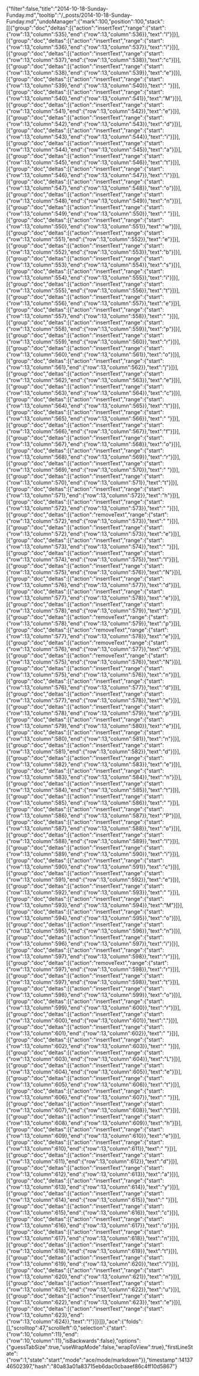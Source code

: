 {"filter":false,"title":"2014-10-18-Sunday-Funday.md","tooltip":"/_posts/2014-10-18-Sunday-Funday.md","undoManager":{"mark":100,"position":100,"stack":[[{"group":"doc","deltas":[{"action":"insertText","range":{"start":{"row":13,"column":535},"end":{"row":13,"column":536}},"text":"l"}]}],[{"group":"doc","deltas":[{"action":"insertText","range":{"start":{"row":13,"column":536},"end":{"row":13,"column":537}},"text":"i"}]}],[{"group":"doc","deltas":[{"action":"insertText","range":{"start":{"row":13,"column":537},"end":{"row":13,"column":538}},"text":"c"}]}],[{"group":"doc","deltas":[{"action":"insertText","range":{"start":{"row":13,"column":538},"end":{"row":13,"column":539}},"text":"e"}]}],[{"group":"doc","deltas":[{"action":"insertText","range":{"start":{"row":13,"column":539},"end":{"row":13,"column":540}},"text":" "}]}],[{"group":"doc","deltas":[{"action":"insertText","range":{"start":{"row":13,"column":540},"end":{"row":13,"column":541}},"text":"M"}]}],[{"group":"doc","deltas":[{"action":"insertText","range":{"start":{"row":13,"column":541},"end":{"row":13,"column":542}},"text":"e"}]}],[{"group":"doc","deltas":[{"action":"insertText","range":{"start":{"row":13,"column":542},"end":{"row":13,"column":543}},"text":"d"}]}],[{"group":"doc","deltas":[{"action":"insertText","range":{"start":{"row":13,"column":543},"end":{"row":13,"column":544}},"text":"i"}]}],[{"group":"doc","deltas":[{"action":"insertText","range":{"start":{"row":13,"column":544},"end":{"row":13,"column":545}},"text":"a"}]}],[{"group":"doc","deltas":[{"action":"insertText","range":{"start":{"row":13,"column":545},"end":{"row":13,"column":546}},"text":"t"}]}],[{"group":"doc","deltas":[{"action":"insertText","range":{"start":{"row":13,"column":546},"end":{"row":13,"column":547}},"text":"i"}]}],[{"group":"doc","deltas":[{"action":"insertText","range":{"start":{"row":13,"column":547},"end":{"row":13,"column":548}},"text":"o"}]}],[{"group":"doc","deltas":[{"action":"insertText","range":{"start":{"row":13,"column":548},"end":{"row":13,"column":549}},"text":"n"}]}],[{"group":"doc","deltas":[{"action":"insertText","range":{"start":{"row":13,"column":549},"end":{"row":13,"column":550}},"text":" "}]}],[{"group":"doc","deltas":[{"action":"insertText","range":{"start":{"row":13,"column":550},"end":{"row":13,"column":551}},"text":"w"}]}],[{"group":"doc","deltas":[{"action":"insertText","range":{"start":{"row":13,"column":551},"end":{"row":13,"column":552}},"text":"e"}]}],[{"group":"doc","deltas":[{"action":"insertText","range":{"start":{"row":13,"column":552},"end":{"row":13,"column":553}},"text":"b"}]}],[{"group":"doc","deltas":[{"action":"insertText","range":{"start":{"row":13,"column":553},"end":{"row":13,"column":554}},"text":"s"}]}],[{"group":"doc","deltas":[{"action":"insertText","range":{"start":{"row":13,"column":554},"end":{"row":13,"column":555}},"text":"i"}]}],[{"group":"doc","deltas":[{"action":"insertText","range":{"start":{"row":13,"column":555},"end":{"row":13,"column":556}},"text":"t"}]}],[{"group":"doc","deltas":[{"action":"insertText","range":{"start":{"row":13,"column":556},"end":{"row":13,"column":557}},"text":"e"}]}],[{"group":"doc","deltas":[{"action":"insertText","range":{"start":{"row":13,"column":557},"end":{"row":13,"column":558}},"text":" "}]}],[{"group":"doc","deltas":[{"action":"insertText","range":{"start":{"row":13,"column":558},"end":{"row":13,"column":559}},"text":"p"}]}],[{"group":"doc","deltas":[{"action":"insertText","range":{"start":{"row":13,"column":559},"end":{"row":13,"column":560}},"text":"r"}]}],[{"group":"doc","deltas":[{"action":"insertText","range":{"start":{"row":13,"column":560},"end":{"row":13,"column":561}},"text":"o"}]}],[{"group":"doc","deltas":[{"action":"insertText","range":{"start":{"row":13,"column":561},"end":{"row":13,"column":562}},"text":"j"}]}],[{"group":"doc","deltas":[{"action":"insertText","range":{"start":{"row":13,"column":562},"end":{"row":13,"column":563}},"text":"e"}]}],[{"group":"doc","deltas":[{"action":"insertText","range":{"start":{"row":13,"column":563},"end":{"row":13,"column":564}},"text":"c"}]}],[{"group":"doc","deltas":[{"action":"insertText","range":{"start":{"row":13,"column":564},"end":{"row":13,"column":565}},"text":"t"}]}],[{"group":"doc","deltas":[{"action":"insertText","range":{"start":{"row":13,"column":565},"end":{"row":13,"column":566}},"text":" "}]}],[{"group":"doc","deltas":[{"action":"insertText","range":{"start":{"row":13,"column":566},"end":{"row":13,"column":567}},"text":"f"}]}],[{"group":"doc","deltas":[{"action":"insertText","range":{"start":{"row":13,"column":567},"end":{"row":13,"column":568}},"text":"o"}]}],[{"group":"doc","deltas":[{"action":"insertText","range":{"start":{"row":13,"column":568},"end":{"row":13,"column":569}},"text":"r"}]}],[{"group":"doc","deltas":[{"action":"insertText","range":{"start":{"row":13,"column":569},"end":{"row":13,"column":570}},"text":" "}]}],[{"group":"doc","deltas":[{"action":"insertText","range":{"start":{"row":13,"column":570},"end":{"row":13,"column":571}},"text":"t"}]}],[{"group":"doc","deltas":[{"action":"insertText","range":{"start":{"row":13,"column":571},"end":{"row":13,"column":572}},"text":"h"}]}],[{"group":"doc","deltas":[{"action":"insertText","range":{"start":{"row":13,"column":572},"end":{"row":13,"column":573}},"text":" "}]}],[{"group":"doc","deltas":[{"action":"removeText","range":{"start":{"row":13,"column":572},"end":{"row":13,"column":573}},"text":" "}]}],[{"group":"doc","deltas":[{"action":"insertText","range":{"start":{"row":13,"column":572},"end":{"row":13,"column":573}},"text":"e"}]}],[{"group":"doc","deltas":[{"action":"insertText","range":{"start":{"row":13,"column":573},"end":{"row":13,"column":574}},"text":" "}]}],[{"group":"doc","deltas":[{"action":"insertText","range":{"start":{"row":13,"column":574},"end":{"row":13,"column":575}},"text":"I"}]}],[{"group":"doc","deltas":[{"action":"insertText","range":{"start":{"row":13,"column":575},"end":{"row":13,"column":576}},"text":"N"}]}],[{"group":"doc","deltas":[{"action":"insertText","range":{"start":{"row":13,"column":576},"end":{"row":13,"column":577}},"text":"d"}]}],[{"group":"doc","deltas":[{"action":"insertText","range":{"start":{"row":13,"column":577},"end":{"row":13,"column":578}},"text":"e"}]}],[{"group":"doc","deltas":[{"action":"insertText","range":{"start":{"row":13,"column":578},"end":{"row":13,"column":579}},"text":"p"}]}],[{"group":"doc","deltas":[{"action":"removeText","range":{"start":{"row":13,"column":578},"end":{"row":13,"column":579}},"text":"p"}]}],[{"group":"doc","deltas":[{"action":"removeText","range":{"start":{"row":13,"column":577},"end":{"row":13,"column":578}},"text":"e"}]}],[{"group":"doc","deltas":[{"action":"removeText","range":{"start":{"row":13,"column":576},"end":{"row":13,"column":577}},"text":"d"}]}],[{"group":"doc","deltas":[{"action":"removeText","range":{"start":{"row":13,"column":575},"end":{"row":13,"column":576}},"text":"N"}]}],[{"group":"doc","deltas":[{"action":"insertText","range":{"start":{"row":13,"column":575},"end":{"row":13,"column":576}},"text":"n"}]}],[{"group":"doc","deltas":[{"action":"insertText","range":{"start":{"row":13,"column":576},"end":{"row":13,"column":577}},"text":"d"}]}],[{"group":"doc","deltas":[{"action":"insertText","range":{"start":{"row":13,"column":577},"end":{"row":13,"column":578}},"text":"e"}]}],[{"group":"doc","deltas":[{"action":"insertText","range":{"start":{"row":13,"column":578},"end":{"row":13,"column":579}},"text":"p"}]}],[{"group":"doc","deltas":[{"action":"insertText","range":{"start":{"row":13,"column":579},"end":{"row":13,"column":580}},"text":"e"}]}],[{"group":"doc","deltas":[{"action":"insertText","range":{"start":{"row":13,"column":580},"end":{"row":13,"column":581}},"text":"n"}]}],[{"group":"doc","deltas":[{"action":"insertText","range":{"start":{"row":13,"column":581},"end":{"row":13,"column":582}},"text":"d"}]}],[{"group":"doc","deltas":[{"action":"insertText","range":{"start":{"row":13,"column":582},"end":{"row":13,"column":583}},"text":"e"}]}],[{"group":"doc","deltas":[{"action":"insertText","range":{"start":{"row":13,"column":583},"end":{"row":13,"column":584}},"text":"n"}]}],[{"group":"doc","deltas":[{"action":"insertText","range":{"start":{"row":13,"column":584},"end":{"row":13,"column":585}},"text":"t"}]}],[{"group":"doc","deltas":[{"action":"insertText","range":{"start":{"row":13,"column":585},"end":{"row":13,"column":586}},"text":" "}]}],[{"group":"doc","deltas":[{"action":"insertText","range":{"start":{"row":13,"column":586},"end":{"row":13,"column":587}},"text":"P"}]}],[{"group":"doc","deltas":[{"action":"insertText","range":{"start":{"row":13,"column":587},"end":{"row":13,"column":588}},"text":"o"}]}],[{"group":"doc","deltas":[{"action":"insertText","range":{"start":{"row":13,"column":588},"end":{"row":13,"column":589}},"text":"l"}]}],[{"group":"doc","deltas":[{"action":"insertText","range":{"start":{"row":13,"column":589},"end":{"row":13,"column":590}},"text":"i"}]}],[{"group":"doc","deltas":[{"action":"insertText","range":{"start":{"row":13,"column":590},"end":{"row":13,"column":591}},"text":"c"}]}],[{"group":"doc","deltas":[{"action":"insertText","range":{"start":{"row":13,"column":591},"end":{"row":13,"column":592}},"text":"e"}]}],[{"group":"doc","deltas":[{"action":"insertText","range":{"start":{"row":13,"column":592},"end":{"row":13,"column":593}},"text":" "}]}],[{"group":"doc","deltas":[{"action":"insertText","range":{"start":{"row":13,"column":593},"end":{"row":13,"column":594}},"text":"M"}]}],[{"group":"doc","deltas":[{"action":"insertText","range":{"start":{"row":13,"column":594},"end":{"row":13,"column":595}},"text":"o"}]}],[{"group":"doc","deltas":[{"action":"insertText","range":{"start":{"row":13,"column":595},"end":{"row":13,"column":596}},"text":"n"}]}],[{"group":"doc","deltas":[{"action":"insertText","range":{"start":{"row":13,"column":596},"end":{"row":13,"column":597}},"text":"i"}]}],[{"group":"doc","deltas":[{"action":"insertText","range":{"start":{"row":13,"column":597},"end":{"row":13,"column":598}},"text":"r"}]}],[{"group":"doc","deltas":[{"action":"removeText","range":{"start":{"row":13,"column":597},"end":{"row":13,"column":598}},"text":"r"}]}],[{"group":"doc","deltas":[{"action":"insertText","range":{"start":{"row":13,"column":597},"end":{"row":13,"column":598}},"text":"t"}]}],[{"group":"doc","deltas":[{"action":"insertText","range":{"start":{"row":13,"column":598},"end":{"row":13,"column":599}},"text":"o"}]}],[{"group":"doc","deltas":[{"action":"insertText","range":{"start":{"row":13,"column":599},"end":{"row":13,"column":600}},"text":"r"}]}],[{"group":"doc","deltas":[{"action":"insertText","range":{"start":{"row":13,"column":600},"end":{"row":13,"column":601}},"text":"."}]}],[{"group":"doc","deltas":[{"action":"insertText","range":{"start":{"row":13,"column":601},"end":{"row":13,"column":602}},"text":" "}]}],[{"group":"doc","deltas":[{"action":"insertText","range":{"start":{"row":13,"column":602},"end":{"row":13,"column":603}},"text":" "}]}],[{"group":"doc","deltas":[{"action":"insertText","range":{"start":{"row":13,"column":603},"end":{"row":13,"column":604}},"text":"L"}]}],[{"group":"doc","deltas":[{"action":"insertText","range":{"start":{"row":13,"column":604},"end":{"row":13,"column":605}},"text":"e"}]}],[{"group":"doc","deltas":[{"action":"insertText","range":{"start":{"row":13,"column":605},"end":{"row":13,"column":606}},"text":"t"}]}],[{"group":"doc","deltas":[{"action":"insertText","range":{"start":{"row":13,"column":606},"end":{"row":13,"column":607}},"text":" "}]}],[{"group":"doc","deltas":[{"action":"insertText","range":{"start":{"row":13,"column":607},"end":{"row":13,"column":608}},"text":"t"}]}],[{"group":"doc","deltas":[{"action":"insertText","range":{"start":{"row":13,"column":608},"end":{"row":13,"column":609}},"text":"h"}]}],[{"group":"doc","deltas":[{"action":"insertText","range":{"start":{"row":13,"column":609},"end":{"row":13,"column":610}},"text":"e"}]}],[{"group":"doc","deltas":[{"action":"insertText","range":{"start":{"row":13,"column":610},"end":{"row":13,"column":611}},"text":" "}]}],[{"group":"doc","deltas":[{"action":"insertText","range":{"start":{"row":13,"column":611},"end":{"row":13,"column":612}},"text":"d"}]}],[{"group":"doc","deltas":[{"action":"insertText","range":{"start":{"row":13,"column":612},"end":{"row":13,"column":613}},"text":"a"}]}],[{"group":"doc","deltas":[{"action":"insertText","range":{"start":{"row":13,"column":613},"end":{"row":13,"column":614}},"text":"y"}]}],[{"group":"doc","deltas":[{"action":"insertText","range":{"start":{"row":13,"column":614},"end":{"row":13,"column":615}},"text":" "}]}],[{"group":"doc","deltas":[{"action":"insertText","range":{"start":{"row":13,"column":615},"end":{"row":13,"column":616}},"text":"c"}]}],[{"group":"doc","deltas":[{"action":"insertText","range":{"start":{"row":13,"column":616},"end":{"row":13,"column":617}},"text":"o"}]}],[{"group":"doc","deltas":[{"action":"insertText","range":{"start":{"row":13,"column":617},"end":{"row":13,"column":618}},"text":"n"}]}],[{"group":"doc","deltas":[{"action":"insertText","range":{"start":{"row":13,"column":618},"end":{"row":13,"column":619}},"text":"t"}]}],[{"group":"doc","deltas":[{"action":"insertText","range":{"start":{"row":13,"column":619},"end":{"row":13,"column":620}},"text":"i"}]}],[{"group":"doc","deltas":[{"action":"insertText","range":{"start":{"row":13,"column":620},"end":{"row":13,"column":621}},"text":"n"}]}],[{"group":"doc","deltas":[{"action":"insertText","range":{"start":{"row":13,"column":621},"end":{"row":13,"column":622}},"text":"u"}]}],[{"group":"doc","deltas":[{"action":"insertText","range":{"start":{"row":13,"column":622},"end":{"row":13,"column":623}},"text":"e"}]}],[{"group":"doc","deltas":[{"action":"insertText","range":{"start":{"row":13,"column":623},"end":{"row":13,"column":624}},"text":"!"}]}]]},"ace":{"folds":[],"scrolltop":47,"scrollleft":0,"selection":{"start":{"row":10,"column":11},"end":{"row":10,"column":11},"isBackwards":false},"options":{"guessTabSize":true,"useWrapMode":false,"wrapToView":true},"firstLineState":{"row":1,"state":"start","mode":"ace/mode/markdown"}},"timestamp":1413746502397,"hash":"80a83a01a83715eb6dac0cbaaef86c4ff10d5867"}